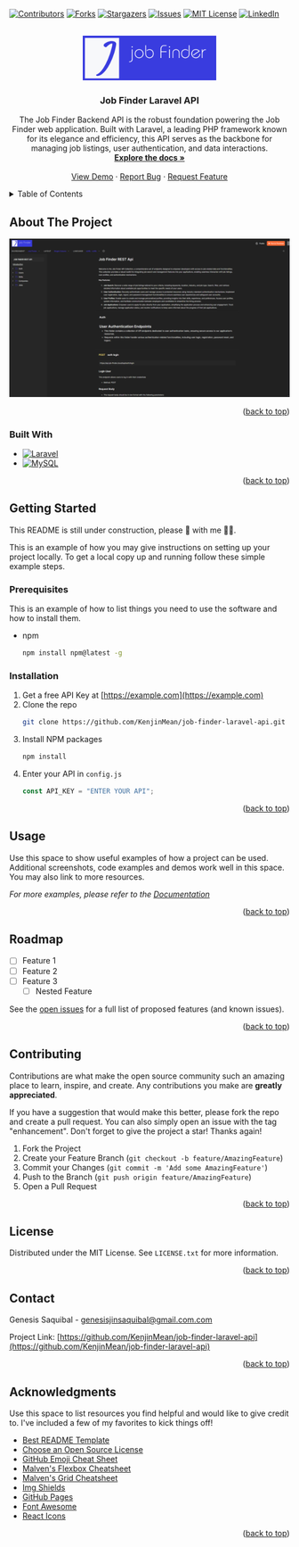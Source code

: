 <!-- Improved compatibility of back to top link: See: https://github.com/othneildrew/Best-README-Template/pull/73 -->

<a name="readme-top"></a>

<!--
*** Thanks for checking out the Best-README-Template. If you have a suggestion
*** that would make this better, please fork the repo and create a pull request
*** or simply open an issue with the tag "enhancement".
*** Don't forget to give the project a star!
*** Thanks again! Now go create something AMAZING! :D
-->

<!-- PROJECT SHIELDS -->
<!--
*** I'm using markdown "reference style" links for readability.
*** Reference links are enclosed in brackets [ ] instead of parentheses ( ).
*** See the bottom of this document for the declaration of the reference variables
*** for contributors-url, forks-url, etc. This is an optional, concise syntax you may use.
*** https://www.markdownguide.org/basic-syntax/#reference-style-links
-->

[![Contributors][contributors-shield]][contributors-url]
[![Forks][forks-shield]][forks-url]
[![Stargazers][stars-shield]][stars-url]
[![Issues][issues-shield]][issues-url]
[![MIT License][license-shield]][license-url]
[![LinkedIn][linkedin-shield]][linkedin-url]

<!-- PROJECT LOGO -->
<br />
<div align="center">
  <a href="https://github.com/KenjinMean/job-finder-laravel-api">
    <img src="public/JobFinderLogo.png" alt="Logo" height="80">
  </a>

<h3 align="center">Job Finder Laravel API</h3>

  <p align="center">
    The Job Finder Backend API is the robust foundation powering the Job Finder web application. Built with Laravel, a leading PHP framework known for its elegance and efficiency, this API serves as the backbone for managing job listings, user authentication, and data interactions.
    <br />
    <a href="https://github.com/KenjinMean/job-finder-laravel-api"><strong>Explore the docs »</strong></a>
    <br />
    <br />
    <a href="https://github.com/KenjinMean/job-finder-laravel-api">View Demo</a>
    ·
    <a href="https://github.com/KenjinMean/job-finder-laravel-api/issues/new?labels=bug&template=bug-report---.md">Report Bug</a>
    ·
    <a href="https://github.com/KenjinMean/job-finder-laravel-api/issues/new?labels=enhancement&template=feature-request---.md">Request Feature</a>
  </p>
</div>

<!-- TABLE OF CONTENTS -->
<details>
  <summary>Table of Contents</summary>
  <ol>
    <li>
      <a href="#about-the-project">About The Project</a>
      <ul>
        <li><a href="#built-with">Built With</a></li>
      </ul>
    </li>
    <li>
      <a href="#getting-started">Getting Started</a>
      <ul>
        <li><a href="#prerequisites">Prerequisites</a></li>
        <li><a href="#installation">Installation</a></li>
      </ul>
    </li>
    <li><a href="#usage">Usage</a></li>
    <li><a href="#roadmap">Roadmap</a></li>
    <li><a href="#contributing">Contributing</a></li>
    <li><a href="#license">License</a></li>
    <li><a href="#contact">Contact</a></li>
    <li><a href="#acknowledgments">Acknowledgments</a></li>
  </ol>
</details>

<!-- ABOUT THE PROJECT -->

## About The Project

[![Product Name Screen Shot][product-screenshot]](https://example.com)

<!-- Here's a blank template to get started: To avoid retyping too much info. Do a search and replace with your text editor for the following: `KenjinMean`, `job-finder-laravel-api`, `twitter_handle`, `genesis-saquibal-9b99a5245`, `gmail.com`, `genesisjinsaquibal`, `Job Finder Laravel API`, `The Job Finder Backend API is the robust foundation powering the Job Finder web application. Built with Laravel, a leading PHP framework known for its elegance and efficiency, this API serves as the backbone for managing job listings, user authentication, and data interactions.` -->

<p align="right">(<a href="#readme-top">back to top</a>)</p>

### Built With

-   [![Laravel][Laravel.com]][Laravel-url]
-   [![MySQL][MySQL.com]][MySQL-url]

<p align="right">(<a href="#readme-top">back to top</a>)</p>

<!-- GETTING STARTED -->

## Getting Started

This README is still under construction, please 🐻 with me 🥺😊.

This is an example of how you may give instructions on setting up your project locally.
To get a local copy up and running follow these simple example steps.

### Prerequisites

This is an example of how to list things you need to use the software and how to install them.

-   npm
    ```sh
    npm install npm@latest -g
    ```

### Installation

1. Get a free API Key at [https://example.com](https://example.com)
2. Clone the repo
    ```sh
    git clone https://github.com/KenjinMean/job-finder-laravel-api.git
    ```
3. Install NPM packages
    ```sh
    npm install
    ```
4. Enter your API in `config.js`
    ```js
    const API_KEY = "ENTER YOUR API";
    ```

<p align="right">(<a href="#readme-top">back to top</a>)</p>

<!-- USAGE EXAMPLES -->

## Usage

Use this space to show useful examples of how a project can be used. Additional screenshots, code examples and demos work well in this space. You may also link to more resources.

_For more examples, please refer to the [Documentation](https://example.com)_

<p align="right">(<a href="#readme-top">back to top</a>)</p>

<!-- ROADMAP -->

## Roadmap

-   [ ] Feature 1
-   [ ] Feature 2
-   [ ] Feature 3
    -   [ ] Nested Feature

See the [open issues](https://github.com/KenjinMean/job-finder-laravel-api/issues) for a full list of proposed features (and known issues).

<p align="right">(<a href="#readme-top">back to top</a>)</p>

<!-- CONTRIBUTING -->

## Contributing

Contributions are what make the open source community such an amazing place to learn, inspire, and create. Any contributions you make are **greatly appreciated**.

If you have a suggestion that would make this better, please fork the repo and create a pull request. You can also simply open an issue with the tag "enhancement".
Don't forget to give the project a star! Thanks again!

1. Fork the Project
2. Create your Feature Branch (`git checkout -b feature/AmazingFeature`)
3. Commit your Changes (`git commit -m 'Add some AmazingFeature'`)
4. Push to the Branch (`git push origin feature/AmazingFeature`)
5. Open a Pull Request

<p align="right">(<a href="#readme-top">back to top</a>)</p>

<!-- LICENSE -->

## License

Distributed under the MIT License. See `LICENSE.txt` for more information.

<p align="right">(<a href="#readme-top">back to top</a>)</p>

<!-- CONTACT -->

## Contact

<!-- Your Name - [@twitter_handle](https://twitter.com/twitter_handle) - genesisjinsaquibal@gmail.com.com -->

Genesis Saquibal - genesisjinsaquibal@gmail.com.com

Project Link: [https://github.com/KenjinMean/job-finder-laravel-api](https://github.com/KenjinMean/job-finder-laravel-api)

<p align="right">(<a href="#readme-top">back to top</a>)</p>

<!-- ACKNOWLEDGMENTS -->

## Acknowledgments

Use this space to list resources you find helpful and would like to give credit to. I've included a few of my favorites to kick things off!

-   [Best README Template](https://github.com/othneildrew/Best-README-Template/tree/master)
-   [Choose an Open Source License](https://choosealicense.com)
-   [GitHub Emoji Cheat Sheet](https://www.webpagefx.com/tools/emoji-cheat-sheet)
-   [Malven's Flexbox Cheatsheet](https://flexbox.malven.co/)
-   [Malven's Grid Cheatsheet](https://grid.malven.co/)
-   [Img Shields](https://shields.io)
-   [GitHub Pages](https://pages.github.com)
-   [Font Awesome](https://fontawesome.com)
-   [React Icons](https://react-icons.github.io/react-icons/search)

<p align="right">(<a href="#readme-top">back to top</a>)</p>

<!-- MARKDOWN LINKS & IMAGES -->
<!-- https://www.markdownguide.org/basic-syntax/#reference-style-links -->

[contributors-shield]: https://img.shields.io/github/contributors/KenjinMean/job-finder-laravel-api.svg?style=for-the-badge
[contributors-url]: https://github.com/KenjinMean/job-finder-laravel-api/graphs/contributors
[forks-shield]: https://img.shields.io/github/forks/KenjinMean/job-finder-laravel-api.svg?style=for-the-badge
[forks-url]: https://github.com/KenjinMean/job-finder-laravel-api/network/members
[stars-shield]: https://img.shields.io/github/stars/KenjinMean/job-finder-laravel-api.svg?style=for-the-badge
[stars-url]: https://github.com/KenjinMean/job-finder-laravel-api/stargazers
[issues-shield]: https://img.shields.io/github/issues/KenjinMean/job-finder-laravel-api.svg?style=for-the-badge
[issues-url]: https://github.com/KenjinMean/job-finder-laravel-api/issues
[license-shield]: https://img.shields.io/github/license/KenjinMean/job-finder-laravel-api.svg?style=for-the-badge
[license-url]: https://github.com/KenjinMean/job-finder-laravel-api/blob/master/LICENSE.txt
[linkedin-shield]: https://img.shields.io/badge/-LinkedIn-black.svg?style=for-the-badge&logo=linkedin&colorB=555
[linkedin-url]: https://linkedin.com/in/genesis-saquibal-9b99a5245
[product-screenshot]: public/jobFinderApiDocs.PNG
[Laravel.com]: https://img.shields.io/badge/Laravel-FF2D20?style=for-the-badge&logo=laravel&logoColor=white
[Laravel-url]: https://laravel.com
[MySQL.com]: https://img.shields.io/badge/mysql-4479A1.svg?style=for-the-badge&logo=mysql&logoColor=white
[MySQL-url]: https://www.mysql.com/
